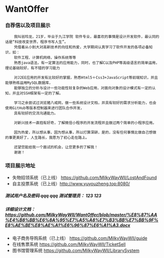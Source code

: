 # WantOffer
### 自荐信以及项目展示
        我叫翁玲龙，21岁，毕业于九江学院 软件专业，最喜欢的事情是设计开发软件，最认同的话是“科技改变世界，程序书写人生”。
        凭借着从小到大对高新技术的向往和热爱，大学期间认真学习了软件开发的各项必备知识，如：
        软件工程、计算机网络，操作系统等等
        熟悉java语法，有一定算法的应用能力，同时，也了解C以及PHP等高级语言的简单运用，理论基础较好，有不错的学习能力

        对J2EE应用的开发有比较好的掌握，熟悉Html5＋Css3+JavaScript等前端知识，并且能够熟练运用MySQL数据库，
        能够独立的分析与设计一些功能性较复杂的Web应用，对面向对象的设计模式有一定的认知，并且对SSH框架有一定的了解。

        学习之余尝试过浏览猪八戒网，做一些系统设计文档，并具有较好的需求分析能力，也会使用GitHub等版本控制器来进行团队合作开发，
        具有较好的交流沟通能力。

        对新兴技术一直抱有好奇，了解微信小程序的开发流程并且做过两个简单的小程序应用。

        因为热爱，所以想从事，因为想从事，所以打算深耕，是的，没有任何事情比做自己想做的事更美好了，人生路长，我愿为了初心走在路上。

        还望您能给我一个面试的机会，让您更多的了解我！
        谢谢！

### 项目展示地址
* 失物招领系统（已上线） https://github.com/MilkyWayWll/LostAndFound
* 自主投票系统（已上线）http://www.yuyouzheng.top:8080/ 
##### 测试用户名及密码 qqq qqq   测试管理员： 123 123
##### 详细设计文档：https://github.com/MilkyWayWll/WantOffer/blob/master/%E8%87%AA%E4%B8%BB%E6%8A%95%E7%A5%A8%E7%B3%BB%E7%BB%9F%E8%AE%BE%E8%AE%A1%E6%96%87%E6%A1%A3.docx
* 电子商务导购系统（已上线） https://github.com/MilkyWayWll/guide
* 在线售票系统 https://github.com/MilkyWayWll/TicketSell
* 图书馆管理系统 https://github.com/MilkyWayWll/LibrarySystem
